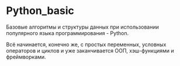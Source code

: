 # Python_basic

Базовые алгоритмы и структуры данных при использовании популярного языка программирования - Python.

Всё начинается, конечно же, с простых переменных, условных операторов и циклов и уже заканчивается ООП, хэш-функциями и фреймворками.
